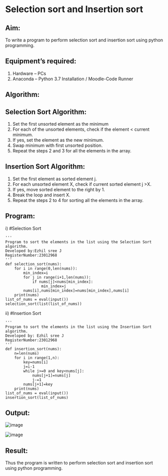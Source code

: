 # Selection sort and Insertion sort
## Aim:
To write a program to perform selection sort and insertion sort using python programming.
## Equipment’s required:
1.	Hardware – PCs
2.	Anaconda – Python 3.7 Installation / Moodle-Code Runner
## Algorithm:
## Selection Sort Algorithm:
1.	Set the first unsorted element as the minimum
2.	For each of the unsorted elements, check if the element < current minimum.
3.	If yes, set the element as the new minimum.
4.	Swap minimum with first unsorted position.
5.	Repeat the steps 2 and 3 for all the elements in the array.
## Insertion Sort Algorithm:
1.	Set the first element as sorted element j.
2.	For each unsorted element X, check if current sorted element j >X.
3.	If yes, move sorted element to the right by 1.
4.	Break the loop and insert X.
5.	Repeat the steps 2 to 4 for sorting all the elements in the array.
## Program:
i)	#Selection Sort
```
''' 
Program to sort the elements in the list using the Selection Sort algorithm.
Developed by:Ezhil sree J
RegisterNumber:23012968
'''
def selection_sort(nums):
    for i in range(0,len(nums)):
        min_index=i
        for j in range(i+1,len(nums)):
            if nums[j]<nums[min_index]:
                min_index=j
        nums[i],nums[min_index]=nums[min_index],nums[i]
    print(nums)
list_of_nums = eval(input())
selection_sort(list(list_of_nums))
```
ii)	#Insertion Sort
```
''' 
Program to sort the elements in the list using the Insertion Sort algorithm.
Developed by: Ezhil sree J 
RegisterNumber:23012968
'''
def insertion_sort(nums):
    n=len(nums)
    for i in range(1,n):
        key=nums[i]
        j=i-1
        while j>=0 and key<nums[j]:
            nums[j+1]=nums[j]
            j-=1
        nums[j+1]=key
    print(nums)
list_of_nums = eval(input())
insertion_sort(list_of_nums)
```

## Output:
![image](https://github.com/EzhilsreeJ/Sorting-Algorithm/assets/144870412/e75740d4-8a34-4857-8d8d-b0a18271d112)

![image](https://github.com/EzhilsreeJ/Sorting-Algorithm/assets/144870412/fcd8f0f4-f02f-4f76-9836-4c1986df2f18)

## Result:
Thus the program is written to perform selection sort and insertion sort using python programming.
